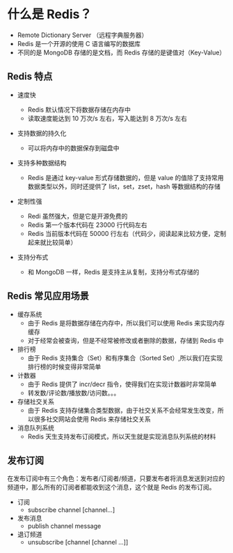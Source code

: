# 什么是 Redis？

- Remote Dictionary Server （远程字典服务器）
- Redis 是一个开源的使用 C 语言编写的数据库
- 不同的是 MongoDB 存储的是文档，而 Redis 存储的是键值对（Key-Value）

## Redis 特点

- 速度快

  - Redis 默认情况下将数据存储在内存中
  - 读取速度能达到 10 万次/s 左右，写入能达到 8 万次/s 左右

- 支持数据的持久化

  - 可以将内存中的数据保存到磁盘中

- 支持多种数据结构

  - Redis 是通过 key-value 形式存储数据的，但是 value 的值除了支持常用数据类型以外，同时还提供了 list，set，zset，hash 等数据结构的存储

- 定制性强

  - Redi 虽然强大，但是它是开源免费的
  - Redis 第一个版本代码在 23000 行代码左右
  - Redis 当前版本代码在 50000 行左右（代码少，阅读起来比较方便，定制起来就比较简单）

- 支持分布式

  - 和 MongoDB 一样，Redis 是支持主从复制，支持分布式存储的

## Redis 常见应用场景

- 缓存系统
  - 由于 Redis 是将数据存储在内存中，所以我们可以使用 Redis 来实现内存缓存
  - 对于经常会被查询，但是不经常被修改或者删除的数据，存储到 Redis 中
- 排行榜
  - 由于 Redis 支持集合（Set）和有序集合（Sorted Set）,所以我们在实现排行榜的时候变得非常简单
- 计数器
  - 由于 Redis 提供了 incr/decr 指令，使得我们在实现计数器时非常简单
  - 转发数/评论数/播放数/访问数。。。
- 存储社交关系
  - 由于 Redis 支持存储集合类型数据，由于社交关系不会经常发生改变，所以很多社交网站会使用 Redis 来存储社交关系
- 消息队列系统
  - Redis 天生支持发布订阅模式，所以天生就是实现消息队列系统的材料

## 发布订阅

在发布订阅中有三个角色：发布者/订阅者/频道，只要发布者将消息发送到对应的频道中，那么所有的订阅者都能收到这个消息，这个就是 Redis 的发布订阅。

- 订阅
  - subscribe channel [channel...]
- 发布消息
  - publish channel message
- 退订频道
  - unsubscribe [channel [channel ...]]
